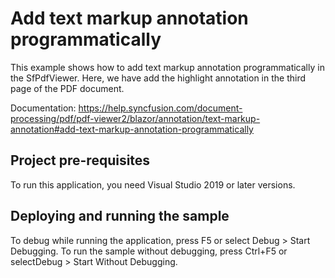# Add text markup annotation programmatically
This example shows how to add text markup annotation programmatically in the SfPdfViewer. Here, we have add the highlight annotation in the third page of the PDF document.

Documentation: https://help.syncfusion.com/document-processing/pdf/pdf-viewer2/blazor/annotation/text-markup-annotation#add-text-markup-annotation-programmatically

## Project pre-requisites
To run this application, you need Visual Studio 2019 or later versions.

## Deploying and running the sample
To debug while running the application, press F5 or select Debug > Start Debugging. To run the sample without debugging, press Ctrl+F5 or selectDebug > Start Without Debugging.